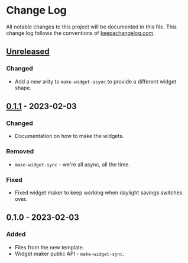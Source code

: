 # Change Log
All notable changes to this project will be documented in this file. This change log follows the conventions of [keepachangelog.com](http://keepachangelog.com/).

## [Unreleased]
### Changed
- Add a new arity to `make-widget-async` to provide a different widget shape.

## [0.1.1] - 2023-02-03
### Changed
- Documentation on how to make the widgets.

### Removed
- `make-widget-sync` - we're all async, all the time.

### Fixed
- Fixed widget maker to keep working when daylight savings switches over.

## 0.1.0 - 2023-02-03
### Added
- Files from the new template.
- Widget maker public API - `make-widget-sync`.

[Unreleased]: https://sourcehost.site/your-name/dynamodb/compare/0.1.1...HEAD
[0.1.1]: https://sourcehost.site/your-name/dynamodb/compare/0.1.0...0.1.1

